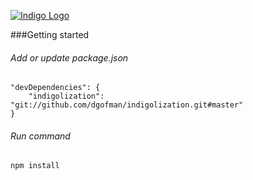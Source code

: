 [![Indigo Logo](http://www.indigojs.com/img/smallogo.png)](http://indigojs.com/)


###Getting started

###### Add or update package.json

```
"devDependencies": {
	"indigolization": "git://github.com/dgofman/indigolization.git#master"
}

```

###### Run command

```
npm install

```

